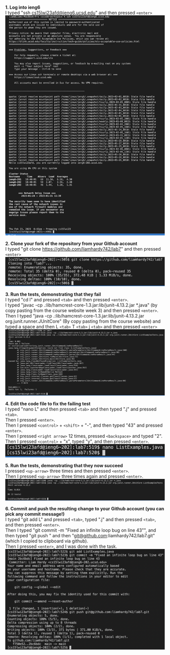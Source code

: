 **1. Log into ieng6**  
  I typed "ssh cs15lwi23afd@ieng6.ucsd.edu" and then pressed `<enter>`
  ![Image](LapReportFourScreenshots/(1)SshIntoIeng6.png)
  
**2. Clone your fork of the repository from your Github account**  
  I typed "git clone https://github.com/liamhardy742/lab7" and then pressed `<enter>`
  ![Image](LapReportFourScreenshots/(2)GitCloneRepo.png)
  
**3. Run the tests, demonstrating that they fail**  
  I typed "cd l" and pressed `<tab>` and then pressed `<enter>`.  
  I typed "javac -cp .:lib/hamcrest-core-1.3.jar:lib/junit-4.13.2.jar *.java" (by copy pasting from the course website week 3) and then pressed `<enter>`.  
  Then I typed "java -cp .:lib/hamcrest-core-1.3.jar:lib/junit-4.13.2.jar org.junit.runner.JUnitCore" (By copy pasting from the course website) and typed a space and then L `<tab>` T `<tab>` j `<tab>` and then pressed `<enter>`  
  ![Image](LapReportFourScreenshots/(3)RunningTestsTheyFail.png)
  
**4. Edit the code file to fix the failing test**  
  I typed "nano L" and then pressed `<tab>` and then typed ".j" and pressed `<tab>`.   
  Then I pressed `<enter>`.   
  Then I pressed `<control>` + `<shift>` + "-", and then typed "43" and pressed `<enter>`.   
  Then I pressed `<right arrow>` 12 times, pressed `<backspace>` and typed "2".  
  Then I pressed `<control>` + "x", typed "y", and then pressed `<enter>`.  
  ![Image](LapReportFourScreenshots/(4)EditFilesToFixBug.png)
  
**5. Run the tests, demonstrating that they now succeed**  
  I pressed `<up-arrow>` three times and then pressed `<enter>`.  
  Then I pressed `<up-arrow>` three times again and pressed `<enter>`.  
  ![Image](LapReportFourScreenshots/(5)RunningTestsSuccessfully.png)

**6. Commit and push the resulting change to your Github account (you can pick any commit message!)**  
  I typed "git add L" and pressed `<tab>`, typed ".j" and then pressed `<tab>`, and then pressed `<enter>`.  
  Then I typed "git commit -m "Fixed an infinite loop bug on line 43"", and then typed "git push " and then "git@github.com:liamhardy742/lab7.git" (which I copied to clipboard via github).  
  Then I pressed `<enter>`, and I was done with the task.  
  ![Image](LapReportFourScreenshots/(6)gitAddCommitAndPush.png)
